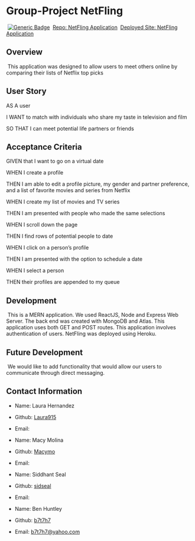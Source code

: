 # Group-Project NetFling
​
[![Generic Badge](https://img.shields.io/badge/VERSION-1.1.0-BLUE.svg)](https://shields.io/)
​
[Repo: NetFling Application](https://github.com/sidseal/project3/)
​
[Deployed Site: NetFling Application](https://www.netflix.com/)
​
## Overview
​
This application was designed to allow users to meet others online by comparing their lists of Netflix top picks
​
## User Story

​AS A user

​I WANT to match with individuals who share my taste in television and film

​SO THAT I can meet potential life partners or friends

## Acceptance Criteria

​GIVEN that I want to go on a virtual date

​WHEN I create a profile

​THEN I am able to edit a profile picture, my gender and partner preference, and a list of favorite movies and series from Netflix

​WHEN I create my list of movies and TV series 

​THEN I am presented with people who made the same selections 

​WHEN I scroll down the page

​THEN I find rows of potential people to date

​WHEN I click on a person’s profile

​THEN I am presented with the option to schedule a date

​WHEN I select a person

​THEN their profiles are appended to my queue 

## Development
​
This is a MERN application. We used ReactJS, Node and Express Web Server. The back end was created with MongoDB and Atlas. This application uses both GET and POST routes. This application involves authentication of users. NetFling was deployed using Heroku.
​
## Future Development
​
We would like to add functionality that would allow our users to communicate through direct messaging.
​
## Contact Information

* Name: Laura Hernandez
* Github: [Laura915](https://github.com/Laura915)
* Email: 

* Name: Macy Molina
* Github: [Macymo](https://github.com/Macymo)
* Email: 

* Name: Siddhant Seal
* Github: [sidseal](https://github.com/sidseal)
* Email: 

* Name: Ben Huntley
* Github: [b7t7h7](https://github.com/b7t7h7)
* Email: b7t7h7@yahoo.com
